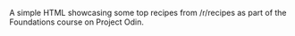 A simple HTML showcasing some top recipes from /r/recipes as part of the Foundations course on Project Odin.